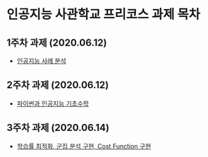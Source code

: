 # 인공지능 사관학교 프리코스 과제 목차

## 1주차 과제 (2020.06.12)
* [인공지능 사례 분석](https://github.com/woo-nny/precourse.gj-aischool/blob/master/1%EC%A3%BC%EC%B0%A8%EA%B3%BC%EC%A0%9C.ipynb)

## 2주차 과제 (2020.06.12)
* [파이썬과 인공지능 기초수학](https://github.com/woo-nny/precourse.gj-aischool/blob/master/2%EC%A3%BC%EC%B0%A8%EA%B3%BC%EC%A0%9C.ipynb)

## 3주차 과제 (2020.06.14)
* [학습률 최적화, 군집 분석 구현, Cost Function 구현](https://github.com/woo-nny/precourse.gj-aischool/blob/master/3%EC%A3%BC%EC%B0%A8%EA%B3%BC%EC%A0%9C.ipynb)

